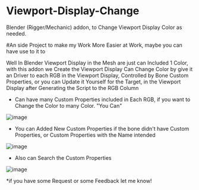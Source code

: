 # Viewport-Display-Change
Blender (Rigger/Mechanic) addon, to Change Viewport Display Color as needed.

#An side Project to make my Work More Easier at Work, maybe you can have use to it to

Well In Blender Viewport Display in the Mesh are just can Included 1 Color, with this addon we Create the Viewport Display Can Change Color by give it an Driver to each RGB in the Viewport Display, Controlled by Bone Custom Properties, or you can Update it Yourself for the Target, in the Viewport Display after Generating the Script to the RGB Column

- Can have many Custom Properties included in Each RGB, if you want to Change the Color to many Color.
"You Can"

![image](https://github.com/user-attachments/assets/2379fa0e-7801-4d27-8674-e29f71c2d2f5)

- You can Added New Custom Properties if the bone didn't have Custom Properties, or Custom Properties with the Name intended

![image](https://github.com/user-attachments/assets/b9511c83-1bad-4bc2-a3e3-43655878b441)

- Also can Search the Custom Properties

![image](https://github.com/user-attachments/assets/8916adee-8083-481b-bf73-e7f896c4c3d1)

*if you have some Request or some Feedback let me know!
